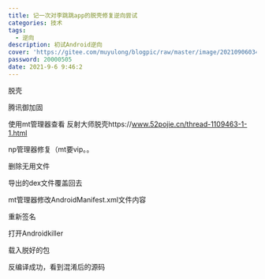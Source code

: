 ```yaml
---
title: 记一次对李跳跳app的脱壳修复逆向尝试
categories: 技术
tags:
  - 逆向
description: 初试Android逆向
cover: 'https://gitee.com/muyulong/blogpic/raw/master/image/202109060341227.jpg'
password: 20000505
date: 2021-9-6 9:46:2
---
```


脱壳

腾讯御加固

使用mt管理器查看 反射大师脱壳https://www.52pojie.cn/thread-1109463-1-1.html

np管理器修复（mt要vip。。

删除无用文件

导出的dex文件覆盖回去

mt管理器修改AndroidManifest.xml文件内容

重新签名

打开Androidkiller

载入脱好的包

反编译成功，看到混淆后的源码

